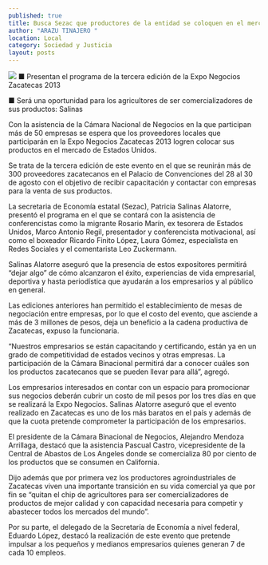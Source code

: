 ```yaml
---
published: true
title: Busca Sezac que productores de la entidad se coloquen en el mercado extranjero
author: "ARAZU TINAJERO "
location: Local
category: Sociedad y Justicia
layout: posts
---
```


![](http://i.imgur.com/Pda6HBkm.jpg)
■ Presentan el programa de la tercera edición de la Expo Negocios Zacatecas 2013

■ Será una oportunidad para los agricultores de ser comercializadores de sus productos: Salinas

Con la asistencia de la Cámara Nacional de Negocios en la que participan más de 50 empresas se espera que los proveedores locales que participarán en la Expo Negocios Zacatecas 2013 logren colocar sus productos en el mercado de Estados Unidos.

Se trata de la tercera edición de este evento en el que se reunirán más de 300 proveedores zacatecanos en el Palacio de Convenciones del 28 al 30 de agosto con el objetivo de recibir capacitación y contactar con empresas para la venta de sus productos.

La secretaria de Economía estatal (Sezac), Patricia Salinas Alatorre, presentó el programa en el que se contará con la asistencia de conferencistas como la migrante Rosario Marín, ex tesorera de Estados Unidos, Marco Antonio Regil, presentador y conferencista motivacional, así como el boxeador Ricardo Finito López, Laura Gómez, especialista en Redes Sociales y el comentarista Leo Zuckermann.

Salinas Alatorre aseguró que la presencia de estos expositores permitirá “dejar algo” de cómo alcanzaron el éxito, experiencias de vida empresarial, deportiva y hasta periodística que ayudarán a los empresarios y al público en general.

Las ediciones anteriores han permitido el establecimiento de mesas de negociación entre empresas, por lo que el costo del evento, que asciende a más de 3 millones de pesos, deja un beneficio a la cadena productiva de Zacatecas, expuso la funcionaria.

“Nuestros empresarios se están capacitando y certificando, están ya en un grado de competitividad de estados vecinos y otras empresas. La participación de la Cámara Binacional permitirá dar a conocer cuáles son los productos zacatecanos que se pueden llevar para allá”, agregó.

Los empresarios interesados en contar con un espacio para promocionar sus negocios deberán cubrir un costo de mil pesos por los tres días en que se realizará la Expo Negocios. Salinas Alatorre aseguró que el evento realizado en Zacatecas es uno de los más baratos en el país y además de que la cuota pretende comprometer la participación de los empresarios.

El presidente de la Cámara Binacional de Negocios, Alejandro Mendoza Arrillaga, destacó que la asistencia Pascual Castro, vicepresidente de la Central de Abastos de Los Angeles donde se comercializa 80 por ciento de los productos que se consumen en California.

Dijo además que por primera vez los productores agroindustriales de Zacatecas viven una importante transición en su vida comercial ya que por fin se “quitan el chip de agricultores para ser comercializadores de productos de mejor calidad y con capacidad necesaria para competir y abastecer todos los mercados del mundo”.

Por su parte, el delegado de la Secretaría de Economía a nivel federal, Eduardo López, destacó la realización de este evento que pretende impulsar a los pequeños y medianos empresarios quienes generan 7 de cada 10 empleos.
